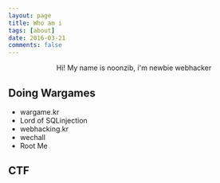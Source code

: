 ```yaml
---
layout: page
title: Who am i
tags: [about]
date: 2016-03-21
comments: false
---
```

    
<center>Hi! My name is noonzib, i'm newbie webhacker</center>

## Doing Wargames
* wargame.kr
* Lord of SQLinjection
* webhacking.kr
* wechall
* Root Me

## CTF

